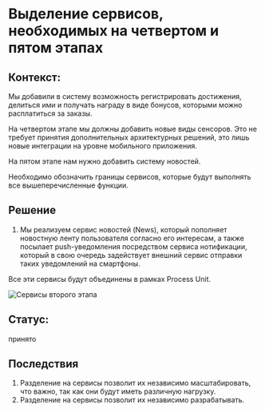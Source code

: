 # Выделение сервисов, необходимых на четвертом и пятом этапах

## Контекст:

Мы добавили в систему возможность регистрировать достижения, делиться ими и получать награду в виде бонусов, которыми можно расплатиться за заказы.

На четвертом этапе мы должны добавить новые виды сенсоров. Это не требует принятия дополнительных архитектурных решений, это лишь новые интеграции на уровне мобильного приложения.

На пятом этапе нам нужно добавить систему новостей.

Необходимо обозначить границы сервисов, которые будут выполнять все вышеперечисленные функции.

## Решение

1. Мы реализуем сервис новостей (News), который пополняет новостную ленту пользователя согласно его интересам, а также посылает push-уведомления посредством сервиса нотификации, который в свою очередь задействует внешний сервис отправки таких уведомлений на смартфоны.

Все эти сервисы будут объединены в рамках Process Unit.

![Сервисы второго этапа](https://raw.githubusercontent.com/ariverrun/coursework/main/assets/011%204-5th%20step%20required%20services.png "Сервисы второго этапа")

## Статус:

принято

## Последствия

1. Разделение на сервисы позволит их независимо масштабировать, что важно, так как они будут иметь различную нагрузку.
2. Разделение на сервисы позволит их независимо разрабатывать.